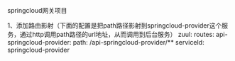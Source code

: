 springcloud网关项目

1、添加路由影射（下面的配置是把path路径影射到springcloud-provider这个服务，通过http调用path路径的url地址，从而调用到后台服务）
zuul:
  routes:
    api-springcloud-provider:
      path: /api-springcloud-provider/**
      serviceId: springcloud-provider
      